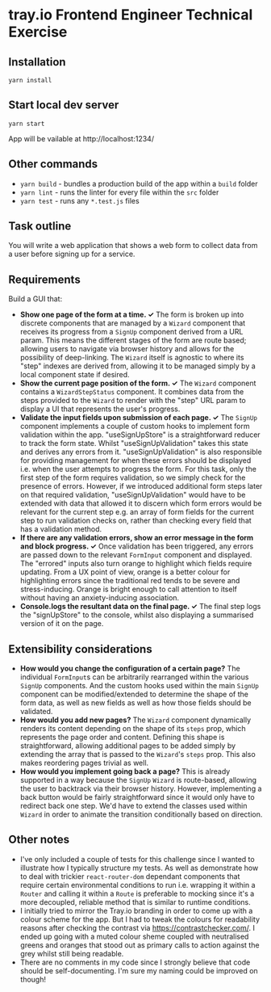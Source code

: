 # tray.io Frontend Engineer Technical Exercise

## Installation

`yarn install`

## Start local dev server

`yarn start`

App will be vailable at http://localhost:1234/

## Other commands

- `yarn build` - bundles a production build of the app within a `build` folder
- `yarn lint` - runs the linter for every file within the `src` folder
- `yarn test` - runs any `*.test.js` files

## Task outline
You will write a web application that shows a web form to collect data from a user before signing up for a service.

## Requirements
Build a GUI that:
- **Show one page of the form at a time. &#x2713;**
	The form is broken up into discrete components that are managed by a `Wizard` component that receives its progress from a `SignUp` component derived from a URL param. This means the different stages of the form are route based; allowing users to navigate via browser history and allows for the possibility of deep-linking. The `Wizard` itself is agnostic to where its "step" indexes are derived from, allowing it to be managed simply by a local component state if desired.
- **Show the current page position of the form. &#x2713;**
	The `Wizard` component contains a `WizardStepStatus` component. It combines data from the steps provided to the `Wizard` to render with the "step" URL param to display a UI that represents the user's progress.
- **Validate the input fields upon submission of each page. &#x2713;**
	The `SignUp` component implements a couple of custom hooks to implement form validation within the app. "useSignUpStore" is a straightforward reducer to track the form state. Whilst "useSignUpValidation" takes this state and derives any errors from it. "useSignUpValidation" is also responsible for providing management for when these errors should be displayed i.e. when the user attempts to progress the form. For this task, only the first step of the form requires validation, so we simply check for the presence of errors. However, if we introduced additional form steps later on that required validation, "useSignUpValidation" would have to be extended with data that allowed it to discern which form errors would be relevant for the current step e.g. an array of form fields for the current step to run validation checks on, rather than checking every field that has a validation method.
- **If there are any validation errors, show an error message in the form
and block progress. &#x2713;**
	Once validation has been triggered, any errors are passed down to the relevant `FormInput` component and displayed. The "errored" inputs also turn orange to highlight which fields require updating. From a UX point of view, orange is a better colour for highlighting errors since the traditional red tends to be severe and stress-inducing. Orange is bright enough to call attention to itself without having an anxiety-inducing association.
- **Console.logs the resultant data on the final page. &#x2713;**
	The final step logs the "signUpStore" to the console, whilst also displaying a summarised version of it on the page.

## Extensibility considerations

- **How would you change the configuration of a certain page?**
	The individual `FormInput`s can be arbitrarily rearranged within the various `SignUp` components. And the custom hooks used within the main `SignUp` component can be modified/extended to determine the shape of the form data, as well as new fields as well as how those fields should be validated.
- **How would you add new pages?**
	The `Wizard` component dynamically renders its content depending on the shape of its `steps` prop, which represents the page order and content. Defining this shape is straightforward, allowing additional pages to be added simply by extending the array that is passed to the `Wizard`'s `steps` prop. This also makes reordering pages trivial as well.
- **How would you implement going back a page?**
	This is already supported in a way because the `SignUp` `Wizard` is route-based, allowing the user to backtrack via their browser history. However, implementing a back button would be fairly straightforward since it would only have to redirect back one step. We'd have to extend the classes used within `Wizard` in order to animate the transition conditionally based on direction.

## Other notes
- I've only included a couple of tests for this challenge since I wanted to illustrate how I typically structure my tests. As well as demonstrate how to deal with trickier `react-router-dom` dependant components that require certain environmental conditions to run i.e. wrapping it within a `Router` and calling it within a `Route` is preferable to mocking since it's a more decoupled, reliable method that is similar to runtime conditions.
- I initially tried to mirror the Tray.io branding in order to come up with a colour scheme for the app. But I had to tweak the colours for readability reasons after checking the contrast via https://contrastchecker.com/. I ended up going with a muted colour sheme coupled with neutralised greens and oranges that stood out as primary calls to action against the grey whilst still being readable.
- There are no comments in my code since I strongly believe that code should be self-documenting. I'm sure my naming could be improved on though!
